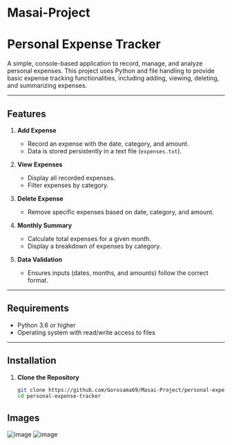 # Masai-Project

# Personal Expense Tracker

A simple, console-based application to record, manage, and analyze personal expenses. This project uses Python and file handling to provide basic expense tracking functionalities, including adding, viewing, deleting, and summarizing expenses.

---

## **Features**

1. **Add Expense**
   - Record an expense with the date, category, and amount.
   - Data is stored persistently in a text file (`expenses.txt`).

2. **View Expenses**
   - Display all recorded expenses.
   - Filter expenses by category.

3. **Delete Expense**
   - Remove specific expenses based on date, category, and amount.

4. **Monthly Summary**
   - Calculate total expenses for a given month.
   - Display a breakdown of expenses by category.

5. **Data Validation**
   - Ensures inputs (dates, months, and amounts) follow the correct format.

---

## **Requirements**

- Python 3.6 or higher
- Operating system with read/write access to files

---

## **Installation**

1. **Clone the Repository**
   ```bash
   git clone https://github.com/Gorosama69/Masai-Project/personal-expense-tracker.git
   cd personal-expense-tracker
## **Images**   
![image](https://github.com/user-attachments/assets/74816152-ace9-4adf-9133-f78cb29848a3)
![image](https://github.com/user-attachments/assets/de5c2b9f-018f-4f96-8be4-ec32dac6ff08)

